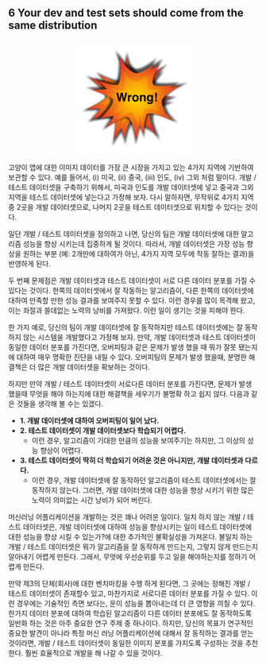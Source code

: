 ## 6 Your dev and test sets should come from the same distribution

<div style="text-align:center;">
  <img src="../img/6_1.PNG" />
</div>

고양이 앱에 대한 이미지 데이터를 가장 큰 시장을 가지고 있는 4가지 지역에 기반하여 보관할 수 있다. 예를 들어서, (i) 미국, (ii) 중국, (iii) 인도, (iv) 그외 처럼 말이다. 개발 / 테스트 데이터셋을 구축하기 위해서, 미국과 인도를 개발 데이터셋에 넣고 중국과 그외지역을 테스트 데이터셋에 넣는다고 가정해 보자. 다시 말하자면, 무작위로 4가지 지역 중 2곳을 개발 데이터셋으로, 나머지 2곳을 테스트 데이터셋으로 위치할 수 있다는 것이다.

일단 개발 / 테스트 데이터셋을 정의하고 나면, 당신의 팀은 개발 데이터셋에 대한 알고리즘 성능을 향상 시키는데 집중하게 될 것이다. 따라서, 개발 데이터셋은 가장 성능 향상을 원하는 부분 (예: 2개만에 대하여가 아닌, 4가지 지역 모두에 작동 잘하는 결과)을 반영하게 된다.

두 번째 문제점은 개발 데이터셋과 테스트 데이터셋이 서로 다른 데이터 분포를 가질 수 있다는 것이다. 한쪽의 데이터셋에서 잘 작동하는 알고리즘이, 다른 한쪽의 데이터셋에 대하여 만족할 만한 성능 결과를 보여주지 못할 수 있다. 이런 경우를 많이 목격해 왔고, 이는 좌절과 쓸데없는 노력의 낭비를 가져왔다. 이런 일이 생기는 것을 피해야 한다.

한 가지 예로, 당신의 팀이 개발 데이터셋에 잘 동작하지만 테스트 데이터셋에는 잘 동작하지 않는 시스템을 개발했다고 가정해 보자. 만약, 개발 데이터셋과 테스트 데이터셋이 동일한 데이터 분포를 가진다면, 오버피팅과 같은 문제가 발생 했을 때 뭐가 잘못 됐는지에 대하여 매우 명확한 진단을 내릴 수 있다. 오버피팅의 문제가 발생 했을때, 분명한 해결책은 더 많은 개발 데이터셋을 확보하는 것이다.

하지만 만약 개발 / 테스트 데이터셋이 서로다른  데이터 분포를 가진다면, 문제가 발생 했을때 무엇을 해야 하는지에 대한 해결책을 세우기가 불명확 하고 쉽지 않다. 다음과 같은 것들을 생각해 볼 수는 있겠다.
- __1. 개발 데이터셋에 대하여 오버피팅이 일어 났다.__
- __2. 테스트 데이터셋이 개발 데이터셋보다 학습되기 어렵다.__
  - 이런 경우, 알고리즘이 기대한 만큼의 성능을 보여주기는 하지만, 그 이상의 성능 향상이 어렵다.
- __3. 테스트 데이터셋이 딱히 더 학습되기 어려운 것은 아니지만, 개발 데이터셋과 다르다.__
  - 이런 경우, 개발 데이터셋에 잘 동작하던 알고리즘이 테스트 데이터셋에서는 잘 동작하지 않는다. 그러면, 개발 데이터셋에 대한 성능을 향상 시키기 위한 많은 노력이 의미없는 시간 낭비가 되어 버린다.

머신러닝 어플리케이션을 개발하는 것은 꽤나 어려운 일이다. 일치 하지 않는 개발 / 테스트 데이터셋은, 개발 데이터셋에 대하여 성능을 향상시키는 일이 테스트 데이터셋에 대한 성능을 향상 시킬 수 있는가?에 대한 추가적인 불확실성을 가져온다. 불일치 하는 개발 / 테스트 데이터셋은 뭐가 알고리즘을 잘 동작하게 만드는지, 그렇지 않게 만드는지 알아내기 어렵게 만든다. 그래서, 무엇에 우선순위를 두고 일을 해야하는지를 정하기 어렵게 만든다.

만약 제3의 단체(회사)에 대한 벤치마킹을 수행 하게 된다면, 그 곳에는 정해진 개발 / 테스트 데이터셋이 존재할수 있고, 마찬가지로 서로다른 데이터 분포를 가질 수 있다. 이런 경우에는 기술적인 측면 보다는, 운이 성능을 뽑아내는데 더 큰 영향을 끼칠 수 있다. 한가지 데이터 분포에 대하여 학습된 알고리즘이 다른 데이터 분포에도 잘 동작하도록 일반화 하는 것은 아주 중요한 연구 주제 중 하나이다. 하지만, 당신의 목표가 연구적인 중요한 발견이 아니라 특정 머신 러닝 어플리케이션에 대해서 잘 동작하는 결과를 얻는 것이라면, 개발 / 테스트 데이터셋이 동일한 이미지 분포를 가지도록 구성하는 것을 추천한다. 훨씬 효율적으로 개발을 해 나갈 수 있을 것이다.
